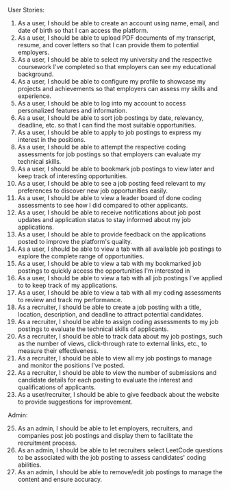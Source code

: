 User Stories:

1. As a user, I should be able to create an account using name, email, and date of birth so that I can access the platform.
2. As a user, I should be able to upload PDF documents of my transcript, resume, and cover letters so that I can provide them to potential employers.
3. As a user, I should be able to select my university and the respective coursework I've completed so that employers can see my educational background.
4. As a user, I should be able to configure my profile to showcase my projects and achievements so that employers can assess my skills and experience.
5. As a user, I should be able to log into my account to access personalized features and information.
6. As a user, I should be able to sort job postings by date, relevancy, deadline, etc. so that I can find the most suitable opportunities.
7. As a user, I should be able to apply to job postings to express my interest in the positions.
8. As a user, I should be able to attempt the respective coding assessments for job postings so that employers can evaluate my technical skills.
9. As a user, I should be able to bookmark job postings to view later and keep track of interesting opportunities.
10. As a user, I should be able to see a job posting feed relevant to my preferences to discover new job opportunities easily.
11. As a user, I should be able to view a leader board of done coding assessments to see how I did compared to other applicants. 
12. As a user, I should be able to receive notifications about job post updates and application status to stay informed about my job applications.
13. As a user, I should be able to provide feedback on the applications posted to improve the platform's quality.
14. As a user, I should be able to view a tab with all available job postings to explore the complete range of opportunities.
15. As a user, I should be able to view a tab with my bookmarked job postings to quickly access the opportunities I'm interested in
16. As a user, I should be able to view a tab with all job postings I've applied to to keep track of my applications.
17. As a user, I should be able to view a tab with all my coding assessments to review and track my performance.
18. As a recruiter, I should be able to create a job posting with a title, location, description, and deadline to attract potential candidates.
19. As a recruiter, I should be able to assign coding assessments to my job postings to evaluate the technical skills of applicants.
21. As a recruiter, I should be able to track data about my job postings, such as the number of views, click-through rate to external links, etc., to measure their effectiveness.
22. As a recruiter, I should be able to view all my job postings to manage and monitor the positions I've posted.
23. As a recruiter, I should be able to view the number of submissions and candidate details for each posting to evaluate the interest and qualifications of applicants.
24. As a user/recruiter, I should be able to give feedback about the website to provide suggestions for improvement.
  
Admin:

25. As an admin, I should be able to let employers, recruiters, and companies post job postings and display them to facilitate the recruitment process.
26. As an admin, I should be able to let recruiters select LeetCode questions to be associated with the job posting to assess candidates' coding abilities.
27. As an admin, I should be able to remove/edit job postings to manage the content and ensure accuracy.
